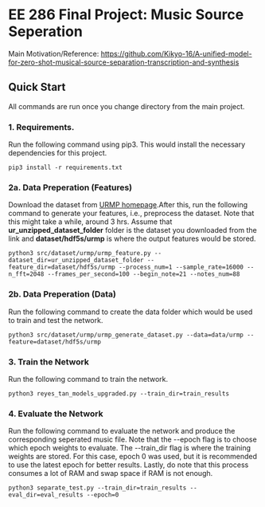 # EE 286 Final Project: Music Source Seperation
Main Motivation/Reference: https://github.com/Kikyo-16/A-unified-model-for-zero-shot-musical-source-separation-transcription-and-synthesis

## Quick Start
All commands are run once you change directory from the main project. 

### 1. Requirements.
Run the following command using pip3. This would install the necessary dependencies for this project.
```
pip3 install -r requirements.txt
```

### 2a. Data Preperation (Features)
Download the dataset from [URMP homepage](http://www2.ece.rochester.edu/projects/air/projects/URMP.html).After this, run the following command to generate your features, i.e., preprocess the dataset. Note that this might take a while, around 3 hrs. Assume that **ur_unzipped_dataset_folder** folder is the dataset you downloaded from the link and **dataset/hdf5s/urmp** is where the output features would be stored.
```
python3 src/dataset/urmp/urmp_feature.py --dataset_dir=ur_unzipped_dataset_folder --feature_dir=dataset/hdf5s/urmp --process_num=1 --sample_rate=16000 --n_fft=2048 --frames_per_second=100 --begin_note=21 --notes_num=88
```
### 2b. Data Preperation (Data)
Run the following command to create the data folder which would be used to train and test the network.
```
python3 src/dataset/urmp/urmp_generate_dataset.py --data=data/urmp --feature=dataset/hdf5s/urmp
```


### 3. Train the Network
Run the following command to train the network. 
```
python3 reyes_tan_models_upgraded.py --train_dir=train_results
```

### 4. Evaluate the Network
Run the following command to evaluate the network and produce the corresponding seperated music file. Note that the --epoch flag is to choose which epoch weights to evaluate. The --train_dir flag is where the training weights are stored. For this case, epoch 0 was used, but it is recommended to use the latest epoch for better results. Lastly, do note that this process consumes a lot of RAM and swap space if RAM is not enough.
```
python3 separate_test.py --train_dir=train_results --eval_dir=eval_results --epoch=0
```
